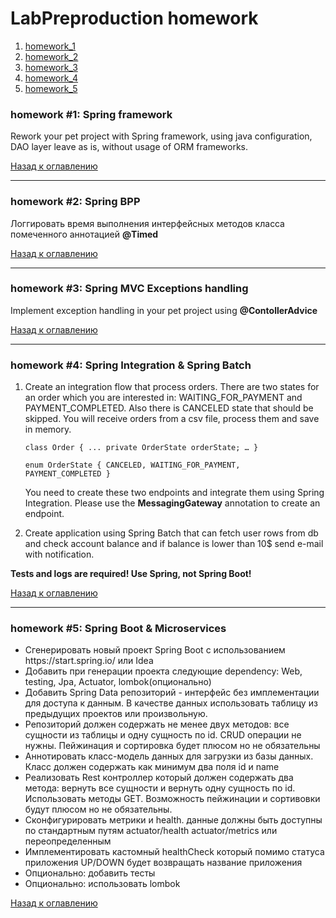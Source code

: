 <h1 id="contents">LabPreproduction homework</h1>
<ol>
<li><a href="#hw1">homework_1</a></li>
<li><a href="#hw2">homework_2</a></li>
<li><a href="#hw3">homework_3</a></li>
<li><a href="#hw4">homework_4</a></li>
<li><a href="#hw5">homework_5</a></li>
</ol>


<h3 id="hw1">homework #1: Spring framework</h3>
Rework your pet project with Spring framework, using java configuration, DAO layer leave as is, without usage of ORM frameworks.
<p><a href="#contents">Назад к оглавлению</a></p>
<hr>

<h3 id="hw2">homework #2: Spring BPP</h3>
Логгировать время выполнения интерфейсных методов классa помеченного аннотацией <strong>@Timed</strong>
<p><a href="#contents">Назад к оглавлению</a></p> 
<hr>

<h3 id="hw3">homework #3: Spring MVC Exceptions handling</h3>
Implement exception handling in your pet project using <strong>@ContollerAdvice</strong>
<p><a href="#contents">Назад к оглавлению</a></p>
<hr>

<h3 id="hw4">homework #4: Spring Integration &amp; Spring Batch</h3>
<ol>
<li>Create an integration flow that process orders.
There are two states for an order which you are interested in: WAITING_FOR_PAYMENT and PAYMENT_COMPLETED. Also there is CANCELED state that should be skipped. 
You will receive orders from a csv file, process them and save in memory.

<code>class Order {
	...
	private OrderState orderState;
	…
}</code>

<code>enum OrderState {
	CANCELED, 
	WAITING_FOR_PAYMENT, 
	PAYMENT_COMPLETED 
}</code>

You need to create these two endpoints and integrate them using Spring Integration.
Please use the <strong>MessagingGateway</strong> annotation to create an endpoint.
</li>
<li>Create application using Spring Batch that can fetch user rows from db and check account balance and if balance is lower than 10$ send e-mail with notification.</li>
</ol>

<strong>Tests and logs are required! Use Spring, not Spring Boot!</strong>
<p><a href="#contents">Назад к оглавлению</a></p>
<hr>

<h3 id="hw5">homework #5: Spring Boot &amp; Microservices</h3>
<ul>
<li>Сгенерировать новый проект Spring Boot с использованием https://start.spring.io/ или Idea </li>
<li>Добавить при генерации проекта следующие dependency: Web, testing, Jpa, Actuator, lombok(опционально)</li>
<li>Добавить Spring Data репозиторий - интерфейс без имплементации для доступа к данным. В качестве данных использовать таблицу из предыдущих проектов или произвольную.</li>
<li>Репозиторий должен содержать не менее двух методов: все сущности из таблицы и одну сущность по id. CRUD операции не нужны. Пейжинация и сортировка будет плюсом но не обязательны</li>
<li>Аннотировать класс-модель данных для загрузки из базы данных. Класс должен содержать как минимум два поля id и name</li>
<li>Реализовать Rest контроллер который должен содержать два метода: вернуть все сущности и вернуть одну сущность по id. Использовать методы GET. Возможность пейжинации и сортивовки будут плюсом но не обязательны.</li>
<li>Сконфигурировать метрики и health. данные должны быть доступны по стандартным путям actuator/health actuator/metrics или переопределенным</li>
<li>Имплементировать кастомный healthCheck который помимо статуса приложения UP/DOWN будет возвращать название приложения</li>
<li>Опционально: добавить тесты</li>
<li>Опционально: использовать lombok</li>
</ul>

<p><a href="#contents">Назад к оглавлению</a></p>